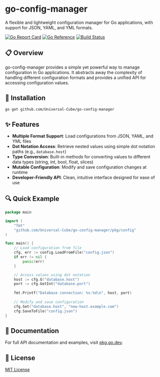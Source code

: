 # go-config-manager

A flexible and lightweight configuration manager for Go applications, with support for JSON, YAML, and YML formats.

[![Go Report Card](https://goreportcard.com/badge/github.com/Universal-Cube/go-config-manager)](https://goreportcard.com/report/github.com/Universal-Cube/go-config-manager) [![Go Reference](https://pkg.go.dev/badge/github.com/Universal-Cube/go-config-manager.svg)](https://pkg.go.dev/github.com/Universal-Cube/go-config-manager) [![Build Status](https://github.com/Universal-Cube/go-config-manager/actions/workflows/main.yml/badge.svg?branch=main)](https://github.com/Universal-Cube/go-config-manager/actions/workflows/main.yml)

## 📋 Overview

go-config-manager provides a simple yet powerful way to manage configuration in Go applications. It abstracts away the
complexity of handling different configuration formats and provides a unified API for accessing configuration values.

## 🚀 Installation

```bash
go get github.com/Universal-Cube/go-config-manager
```

## ✨ Features

- **Multiple Format Support**: Load configurations from JSON, YAML, and YML files
- **Dot Notation Access**: Retrieve nested values using simple dot notation paths (e.g., `database.host`)
- **Type Conversion**: Built-in methods for converting values to different data types (string, int, bool, float, slices)
- **Mutable Configuration**: Modify and save configuration changes at runtime
- **Developer-Friendly API**: Clean, intuitive interface designed for ease of use

## 🔍 Quick Example

```go
package main

import (
    "fmt"
    "github.com/Universal-Cube/go-config-manager/pkg/config"
)

func main() {
    // Load configuration from file
    cfg, err := config.LoadFromFile("config.json")
    if err != nil {
        panic(err)
    }

    // Access values using dot notation
    host := cfg.G("database.host")
    port := cfg.GetInt("database.port")
    
    fmt.Printf("Database connection: %s:%d\n", host, port)
    
    // Modify and save configuration
    cfg.Set("database.host", "new-host.example.com")
    cfg.SaveToFile("config.json")
}
```

## 📖 Documentation

For full API documentation and examples, visit [pkg.go.dev](https://pkg.go.dev/github.com/Universal-Cube/go-config-manager).

## 📄 License

[MIT License](./LICENSE)
